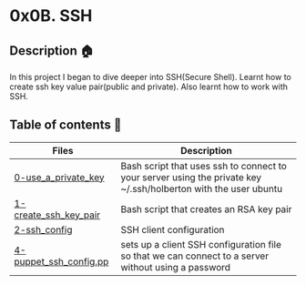 # 0x0B. SSH

## Description :house:
In this project I began to dive deeper into SSH(Secure Shell). Learnt how to create ssh key value pair(public and private). Also learnt how to work with SSH.

## Table of contents :pencil:
Files | Description
----- | -----------
[0-use_a_private_key](./0-use_a_private_key) | Bash script that uses ssh to connect to your server using the private key ~/.ssh/holberton with the user ubuntu
[1-create_ssh_key_pair](./1-create_ssh_key_pair) | Bash script that creates an RSA key pair
[2-ssh_config](./2-ssh_config) | SSH client configuration
[4-puppet_ssh_config.pp](./4-puppet_ssh_config.pp) | sets up a client SSH configuration file so that we can connect to a server without using a password

